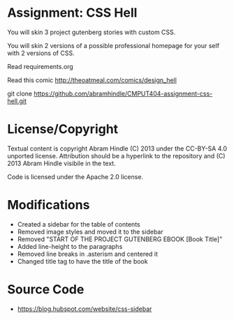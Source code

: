 Assignment: CSS Hell
====================

You will skin 3 project gutenberg stories with custom CSS.

You will skin 2 versions of a possible professional homepage for your
self with 2 versions of CSS.

Read requirements.org

Read this comic http://theoatmeal.com/comics/design_hell

git clone https://github.com/abramhindle/CMPUT404-assignment-css-hell.git

License/Copyright
=================

Textual content is copyright Abram Hindle (C) 2013 under the CC-BY-SA
4.0 unported license. Attribution should be a hyperlink to the
repository and (C) 2013 Abram Hindle visibile in the text.

Code is licensed under the Apache 2.0 license.


# Modifications  
* Created a sidebar for the table of contents 
* Removed image styles and moved it to the sidebar 
* Removed "START OF THE PROJECT GUTENBERG EBOOK [Book Title]"
* Added line-height to the paragraphs 
* Removed line breaks in .asterism and centered it
* Changed title tag to have the title of the book

# Source Code
* https://blog.hubspot.com/website/css-sidebar